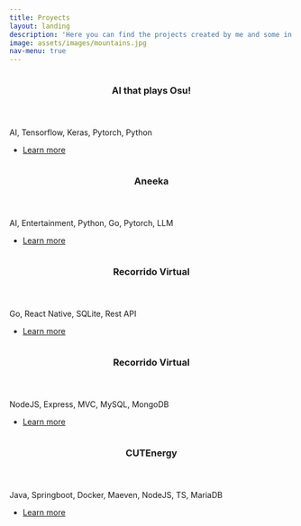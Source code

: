 ```yaml
---
title: Proyects
layout: landing
description: 'Here you can find the projects created by me and some in which I have had active participation.'
image: assets/images/mountains.jpg
nav-menu: true
---
```


<!-- Main -->
<div id="main">

<!-- Two -->
<section id="two" class="spotlights">
	<section>
		<a href="./proyects/2023-8-20-osu.html" class="image">
			<img src="{% link assets/images/Osu-Logo-PNG_004.png %}" alt="" data-position="center center" />
		</a>
		<div class="content">
			<div class="inner">
				<header class="major">
					<h3>AI that plays Osu!</h3>
				</header>
				<p>AI, Tensorflow, Keras, Pytorch, Python</p>
				<ul class="actions">
					<li><a href="./proyects/2023-8-20-osu.html" class="button">Learn more</a></li>
				</ul>
			</div>
		</div>
	</section>
	<section>
		<a href="./proyects/2024-2-12-aneeka" class="image">
			<img src="{% link assets/images/neka.png %}" alt="" data-position="top center" />
		</a>
		<div class="content">
			<div class="inner">
				<header class="major">
					<h3>Aneeka</h3>
				</header>
				<p>AI, Entertainment, Python, Go, Pytorch, LLM</p>
				<ul class="actions">
					<li><a href="./proyects/2024-2-12-aneeka.html" class="button">Learn more</a></li>
				</ul>
			</div>
		</div>
	</section>
	<section>
		<a href="./proyects/2024-8-25-Beca_Alimentos.html" class="image">
			<img src="{% link assets/images/leo.webp %}" alt="" data-position="25% 25%" />
		</a>
		<div class="content">
			<div class="inner">
				<header class="major">
					<h3>Recorrido Virtual</h3>
				</header>
				<p>Go, React Native, SQLite, Rest API</p>
				<ul class="actions">
					<li><a href="./proyects/2024-8-25-Beca_Alimentos.html" class="button">Learn more</a></li>
				</ul>
			</div>
		</div>
	</section>
	<section>
		<a href="./proyects/2023-5-17-recorridov.html" class="image">
			<img src="{% link assets/images/Tonala-banner-1.jpg %}" alt="" data-position="25% 25%" />
		</a>
		<div class="content">
			<div class="inner">
				<header class="major">
					<h3>Recorrido Virtual</h3>
				</header>
				<p>NodeJS, Express, MVC, MySQL, MongoDB</p>
				<ul class="actions">
					<li><a href="./proyects/2023-5-17-recorridov.html" class="button">Learn more</a></li>
				</ul>
			</div>
		</div>
	</section>
	<section>
		<a href="./proyects/2024-8-20-energycut.html" class="image">
			<img src="{% link assets/images/cut.png %}" alt="" data-position="25% 25%" />
		</a>
		<div class="content">
			<div class="inner">
				<header class="major">
					<h3>CUTEnergy</h3>
				</header>
				<p>Java, Springboot, Docker, Maeven, NodeJS, TS, MariaDB</p>
				<ul class="actions">
					<li><a href="./proyects/2024-8-20-energycut.html" class="button">Learn more</a></li>
				</ul>
			</div>
		</div>
	</section>
</section>
</div>
